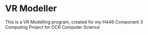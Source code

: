 # VR Modeller
This is a VR Modelling program, created for my H446 Component 3 Computing Project for OCR Computer Science